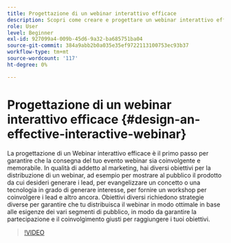 ```yaml
---
title: Progettazione di un webinar interattivo efficace
description: Scopri come creare e progettare un webinar interattivo efficace
role: User
level: Beginner
exl-id: 927099a4-009b-45d6-9a32-ba685751ba04
source-git-commit: 384a9abb2b0a035e35ef9722113100753ec93b37
workflow-type: tm+mt
source-wordcount: '117'
ht-degree: 0%

---
```


# Progettazione di un webinar interattivo efficace {#design-an-effective-interactive-webinar}

La progettazione di un Webinar interattivo efficace è il primo passo per garantire che la consegna del tuo evento webinar sia coinvolgente e memorabile. In qualità di addetto al marketing, hai diversi obiettivi per la distribuzione di un webinar, ad esempio per mostrare al pubblico il prodotto da cui desideri generare i lead, per evangelizzare un concetto o una tecnologia in grado di generare interesse, per fornire un workshop per coinvolgere i lead e altro ancora. Obiettivi diversi richiedono strategie diverse per garantire che tu distribuisca il webinar in modo ottimale in base alle esigenze dei vari segmenti di pubblico, in modo da garantire la partecipazione e il coinvolgimento giusti per raggiungere i tuoi obiettivi.

>[!VIDEO](https://video.tv.adobe.com/v/3418602?q=9)
